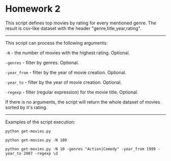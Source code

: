 # Homework 2

This script defines top movies by rating for every mentioned genre. The result is csv-like dataset with the header "genre,title,year,rating".

---

This script can process the following arguments:

`-N` - the number of movies with the highest rating. Optional.

`-genres` - filter by genres. Optional.

`-year_from` - filter by the year of movie creation. Optional.

`-year_to` - filter by the year of movie creation. Optional.

`-regexp` - filter (regular expression) for the movie title. Optional.

If there is no arguments, the script will return the whole dataset of movies sorted by it's rating.

---

Examples of the script execution:

`python get-movies.py`

`python get-movies.py -N 100`

`python get-movies.py -N 10 -genres "Action|Comedy" -year_from 1999 -year_to 2007 -regexp \d`

